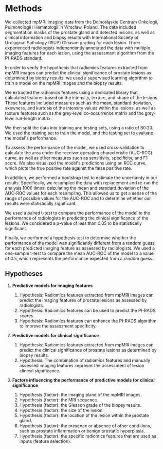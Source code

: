 # Methods

We collected mpMRI imaging data from the Dolnośląskie Centrum Onkologii, Pulmonologii i Hematologii in Wrocław, Poland. The data included segmentation masks of the prostate gland and detected lesions, as well as clinical information and biopsy results with International Society of Urological Pathology (ISUP) Gleason grading for each lesion. Three experienced radiologists independently annotated the data with multiple imaging features for each lesion, using the assessment algorithm from the PI-RADS standard. 

In order to verify the hypothesis that radiomics features extracted from mpMRI images can predict the clinical significance of prostate lesions as determined by biopsy results, we used a supervised learning algorithm to train a model on the mpMRI images and the biopsy results.

We extracted the radiomics features using a dedicated library that calculated features based on the intensity, texture, and shape of the lesions. These features included measures such as the mean, standard deviation, skewness, and kurtosis of the intensity values within the lesions, as well as texture features such as the grey-level co-occurrence matrix and the grey-level run-length matrix.

We then split the data into training and testing sets, using a ratio of 80:20. We used the training set to train the model, and the testing set to evaluate the model's performance.

To assess the performance of the model, we used cross-validation to calculate the area under the receiver operating characteristic (AUC-ROC) curve, as well as other measures such as sensitivity, specificity, and F1 score. We also visualized the model's predictions using an ROC curve, which plots the true positive rate against the false positive rate.

In addition, we performed a bootstrap test to estimate the uncertainty in our results. Specifically, we resampled the data with replacement and re-ran the analysis 1000 times, calculating the mean and standard deviation of the AUC-ROC values for each resampling. This allowed us to get a sense of the range of possible values for the AUC-ROC and to determine whether our results were statistically significant.

We used a paired t-test to compare the performance of the model to the performance of radiologists in predicting the clinical significance of the lesions. We considered a p-value of less than 0.05 to be statistically significant.

Finally, we performed a hypothesis test to determine whether the performance of the model was significantly different from a random guess for each predicted imaging feature as assessed by radiologists. We used a one-sample t-test to compare the mean AUC-ROC of the model to a value of 0.5, which represents the performance expected from a random guess.

## Hypotheses

1. **Predictive models for imaging features**

    1. Hypothesis: Radiomics features extracted from mpMRI images can predict the imaging features of prostate lesions as assessed by radiologists.
    2. Hypothesis: Radiomics features can be used to predict the PI-RADS scores.
    3. Hypothesis: Radiomics features can enhance the PI-RADS algorithm to improve the assessment specificity.


2. **Predictive models for clinical significance**

    1. Hypothesis: Radiomics features extracted from mpMRI images can predict the clinical significance of prostate lesions as determined by biopsy results.
    2. Hypothesis: The combination of radiomics features and manually assessed imaging features improves the assessment of lesion clinical significance.


3. **Factors influencing the performance of predictive models for clinical significance**

    1. Hypothesis (factor): the imaging plane of the mpMRI images.
    2. Hypothesis (factor): the MRI sequence.
    3. Hypothesis (factor): the Gleason grade of the biopsy results.
    4. Hypothesis (factor): the size of the lesion.
    5. Hypothesis (factor): the location of the lesion within the prostate gland.
    6. Hypothesis (factor): the presence or absence of other conditions, such as prostate inflammation or benign prostatic hyperplasia.
    7. Hypothesis (factor): the specific radiomics features that are used as inputs (feature selection).
